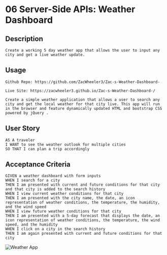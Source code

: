 # 06 Server-Side APIs: Weather Dashboard

## Description 
```
Create a working 5 day weather app that allows the user to input any city and get a live weather update.

```
## Usage
```
Github Repo: https://github.com/ZacWheeler3/Zac-s-Weather-Dashboard-

Live Site: https://zacwheeler3.github.io/Zac-s-Weather-Dashboard-/

Create a simple weather application that allows a user to search any city and get the local weather for that city live. This app will run in the browser and feature dynamically updated HTML and bootstrap CSS powered by jQuery .

```

## User Story

```
AS A traveler
I WANT to see the weather outlook for multiple cities
SO THAT I can plan a trip accordingly
```

## Acceptance Criteria

```
GIVEN a weather dashboard with form inputs
WHEN I search for a city
THEN I am presented with current and future conditions for that city and that city is added to the search history
WHEN I view current weather conditions for that city
THEN I am presented with the city name, the date, an icon representation of weather conditions, the temperature, the humidity, and the wind speed
WHEN I view future weather conditions for that city
THEN I am presented with a 5-day forecast that displays the date, an icon representation of weather conditions, the temperature, the wind speed, and the humidity
WHEN I click on a city in the search history
THEN I am again presented with current and future conditions for that city
```
![Weather App](https://cdn.discordapp.com/attachments/1085659301005250651/1101288538269556736/image.png)